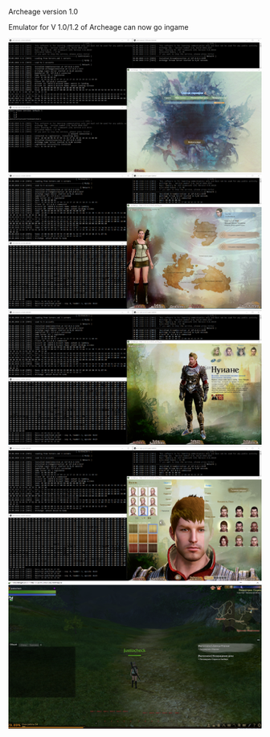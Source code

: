 Archeage version 1.0

Emulator for V 1.0/1.2 of Archeage can now go ingame

![avatar](/doc/img/Screenshot_1.png)
![avatar](/doc/img/Screenshot_2.png)
![avatar](/doc/img/Screenshot_3.png)
![avatar](/doc/img/Screenshot_4.png)
![avatar](/doc/img/Screenshot_5.png)
